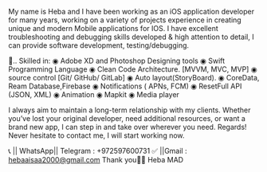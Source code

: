 My name is Heba and I have been working as an iOS application developer for many years, working on a variety of projects experience in creating unique and modern Mobile applications for IOS. I have excellent troubleshooting and debugging skills developed & high attention to detail, I can provide software development, testing/debugging.

📍.. Skilled in: 
◉ Adobe XD and Photoshop Designing tools 
◉ Swift Programming Language
◉ Clean Code Architecture. [MVVM, MVC, MVP]
◉ source control [Git/ GitHub/ GitLab]
◉ Auto layout(StoryBoard). 
◉ CoreData, Ream Database,Firebase 
◉ Notifications ( APNs, FCM)
◉ ResetFull API (JSON, XML)
◉ Animation
◉ Mapkit
◉ Media player



 I always aim to maintain a long-term relationship with my clients. Whether you’ve lost your original developer, need additional resources, or want a brand new app, I can step in and take over wherever you need. Regards!  Never hesitate to contact me, I will start working now.

📞 || WhatsApp|| Telegram : +972597600731
✅ ||Gmail : hebaaisaa2000@gmail.com 
Thank you👋🏻
Heba MAD
